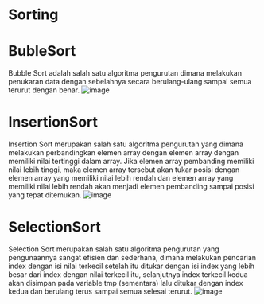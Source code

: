 # Sorting
# BubleSort
Bubble Sort adalah salah satu algoritma pengurutan dimana melakukan penukaran data dengan sebelahnya secara berulang-ulang sampai semua terurut dengan benar.
![image](https://user-images.githubusercontent.com/99128714/155049372-bc3b2fad-dbcd-432d-99f8-3e40e238de3e.png)

# InsertionSort
Insertion Sort merupakan salah satu algoritma pengurutan yang dimana melakukan perbandingkan elemen array dengan elemen array dengan memiliki nilai tertinggi dalam array. Jika elemen array pembanding memiliki nilai lebih tinggi, maka elemen array tersebut akan tukar posisi dengan elemen array yang memiliki nilai lebih rendah dan elemen array yang memiliki nilai lebih rendah akan menjadi elemen pembanding sampai posisi yang tepat ditemukan.
![image](https://user-images.githubusercontent.com/99128714/155049657-c20803d9-2433-4fe5-919b-407ef7acc262.png)

# SelectionSort
Selection Sort merupakan salah satu algoritma pengurutan yang pengunaannya sangat efisien dan sederhana, dimana melakukan pencarian index dengan isi nilai terkecil setelah itu ditukar dengan isi index yang lebih besar dari index dengan nilai terkecil itu, selanjutnya index terkecil kedua akan disimpan pada variable tmp (sementara) lalu ditukar dengan index kedua dan berulang terus sampai semua selesai terurut. 
![image](https://user-images.githubusercontent.com/99128714/155050526-cf8547c8-0bdc-4cde-bb84-ae04a7313968.png)
